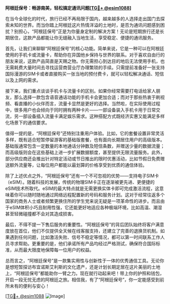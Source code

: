**阿根廷保号：畅游南美，轻松搞定通讯问题[[TG💪+ @esim1088](https://t.me/s/esim1088)]**

在当今全球化的时代，旅行已经不再局限于国内，越来越多的人选择走出国门去探索未知的世界。而当你踏上阿根廷这片热情洋溢的土地时，是否为通讯问题感到困扰？别担心，“阿根廷保号”正是为你量身定制的解决方案！无论是短期旅行还是长期居住，这款产品都能让你无缝融入当地生活，享受稳定、便捷的通讯服务。

首先，让我们来聊聊“阿根廷保号”的核心功能。简单来说，它是一种可以在阿根廷使用的手机卡或流量卡，帮助你在异国他乡保持与世界的联系。对于喜欢自由行的朋友来说，这款产品简直是天赐之物。你无需担心到达目的地后无法使用手机，也无需耗费大量时间去寻找运营商营业厅办理繁琐的手续。只需提前准备好一张支持国际漫游的SIM卡或者直接购买一张当地的预付费卡，就可以轻松解决通话、短信以及上网的需求。

接下来，我们重点谈谈手机卡与流量卡的区别。如果你经常需要打电话给家人朋友，那么选择一款包含语音通话功能的手机卡会更加合适；而对于那些热衷于刷视频、看直播的小伙伴而言，流量卡显然是更好的选择。当然啦，在实际使用过程中，很多用户也会倾向于同时拥有两种卡片——一部设备装入手机卡用于日常交流，另一部设备插入流量卡满足娱乐需求。这种搭配方式既经济实惠又能满足多样化场景下的通信要求。

值得一提的是，“阿根廷保号”还特别注重用户体验。比如，它的套餐设置非常灵活多样，既有适合短暂停留游客的基础版套餐，也有面向长期居住用户的高级版本。基础版通常包含一定数量的本地通话分钟数及短信条数，并赠送少量的数据流量；而高级版则会在这些基础上进一步扩展数据额度，甚至提供无限流量服务。此外，部分供应商还会推出针对特定活动或节日推出的限时优惠活动，比如节假日免费赠送额外流量等，让每位用户都能以最划算的价格享受到优质的通信体验。

除了上述优点之外，“阿根廷保号”还有一个不可忽视的优势——支持电子SIM卡（eSIM）。随着科技的发展，传统的物理SIM卡正在逐渐被更先进、更便捷的eSIM技术所取代。eSIM的最大特点就是无需更换实体卡即可完成激活流程，这意味着你可以随时随地通过网络远程配置新的号码和服务计划。这对于经常往返多个国家的商务人士或者频繁更换住所的学生党来说无疑是一项革命性的进步。而且由于eSIM体积小巧且耐用性强，它还能更好地适应各种极端环境，比如高温、潮湿甚至轻微碰撞都不会对其造成损害。

最后，不得不提一下售后服务的重要性。“阿根廷保号”的背后团队始终将客户满意度放在首位，他们不仅提供全天候在线客服支持，还建立了完善的退换货机制。如果遇到任何问题，比如激活失败、信号不稳定等情况，都可以第一时间联系工作人员寻求帮助。更重要的是，他们承诺所有产品均经过严格测试，确保符合国际标准，从而最大限度地保障每一位用户的权益。

总而言之，“阿根廷保号”是一款集实用性与创新性于一体的优秀通信工具。无论你是想短暂探访布宜诺斯艾利斯的文化遗产，还是计划长期定居在这片美丽的土地上，“阿根廷保号”都能助你一臂之力。现在就行动起来吧！带上你的护照和钱包，开启一段无忧无虑的阿根廷之旅。相信我，有了“阿根廷保号”，你一定能感受到前所未有的便利与安心！

[[TG💪+ @esim1088](https://t.me/s/esim1088) ![Image](https://i.postimg.cc/4NQfJmqS/Snipaste-2025-05-13-00-14-12.png)]